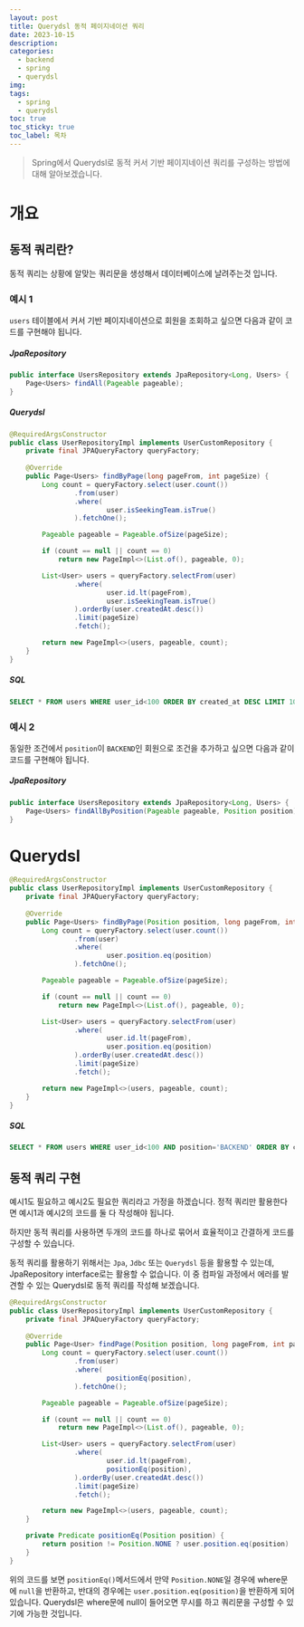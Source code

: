 ```yaml
---
layout: post
title: Querydsl 동적 페이지네이션 쿼리
date: 2023-10-15
description: 
categories:
  - backend
  - spring
  - querydsl
img: 
tags:
  - spring
  - querydsl
toc: true
toc_sticky: true
toc_label: 목차
---
```


> Spring에서 Querydsl로 동적 커서 기반 페이지네이션 쿼리를 구성하는 방법에 대해 알아보겠습니다.

# 개요

## 동적 쿼리란?

동적 쿼리는 상황에 알맞는 쿼리문을 생성해서 데이터베이스에 날려주는것 입니다.

### 예시 1

`users` 테이블에서 커서 기반 페이지네이션으로 회원을 조회하고 싶으면 다음과 같이 코드를 구현해야 됩니다.

##### JpaRepository

```java
public interface UsersRepository extends JpaRepository<Long, Users> {
    Page<Users> findAll(Pageable pageable);
}
```

##### Querydsl

```java
@RequiredArgsConstructor
public class UserRepositoryImpl implements UserCustomRepository {
    private final JPAQueryFactory queryFactory;
    
    @Override
    public Page<Users> findByPage(long pageFrom, int pageSize) {
        Long count = queryFactory.select(user.count())
                .from(user)
                .where(
                        user.isSeekingTeam.isTrue()
                ).fetchOne();

        Pageable pageable = Pageable.ofSize(pageSize);

        if (count == null || count == 0)
            return new PageImpl<>(List.of(), pageable, 0);

        List<User> users = queryFactory.selectFrom(user)
                .where(
                        user.id.lt(pageFrom),
                        user.isSeekingTeam.isTrue()
                ).orderBy(user.createdAt.desc())
                .limit(pageSize)
                .fetch();

        return new PageImpl<>(users, pageable, count);
    }
}
```

##### SQL

```sql
SELECT * FROM users WHERE user_id<100 ORDER BY created_at DESC LIMIT 10;
```

### 예시 2

동일한 조건에서 `position`이 `BACKEND`인 회원으로 조건을 추가하고 싶으면 다음과 같이 코드를 구현해야 됩니다.

##### JpaRepository

```java
public interface UsersRepository extends JpaRepository<Long, Users> {
    Page<Users> findAllByPosition(Pageable pageable, Position position);
}
```

# Querydsl

```java
@RequiredArgsConstructor
public class UserRepositoryImpl implements UserCustomRepository {
    private final JPAQueryFactory queryFactory;
    
    @Override
    public Page<Users> findByPage(Position position, long pageFrom, int pageSize) {
        Long count = queryFactory.select(user.count())
                .from(user)
                .where(
                        user.position.eq(position)
                ).fetchOne();

        Pageable pageable = Pageable.ofSize(pageSize);

        if (count == null || count == 0)
            return new PageImpl<>(List.of(), pageable, 0);

        List<User> users = queryFactory.selectFrom(user)
                .where(
                        user.id.lt(pageFrom),
                        user.position.eq(position)
                ).orderBy(user.createdAt.desc())
                .limit(pageSize)
                .fetch();

        return new PageImpl<>(users, pageable, count);
    }
}
```

##### SQL

```sql
SELECT * FROM users WHERE user_id<100 AND position='BACKEND' ORDER BY created_at DESC LIMIT 10;
```

## 동적 쿼리 구현

예시1도 필요하고 예시2도 필요한 쿼리라고 가정을 하겠습니다. 정적 쿼리만 활용한다면 예시1과 예시2의 코드를 둘 다 작성해야 됩니다.

하지만 동적 쿼리를 사용하면 두개의 코드를 하나로 묶어서 효율적이고 간결하게 코드를 구성할 수 있습니다.

동적 쿼리를 활용하기 위해서는 `Jpa`, `Jdbc` 또는 `Querydsl` 등을 활용할 수 있는데, JpaRepository interface로는 활용할 수 없습니다. 이 중 컴파일 
과정에서 에러를 발견할 수 있는 Querydsl로 동적 쿼리를 작성해 보겠습니다.

```java
@RequiredArgsConstructor
public class UserRepositoryImpl implements UserCustomRepository {
    private final JPAQueryFactory queryFactory;
    
    @Override
    public Page<User> findPage(Position position, long pageFrom, int pageSize) {
        Long count = queryFactory.select(user.count())
                .from(user)
                .where(
                        positionEq(position),
                ).fetchOne();

        Pageable pageable = Pageable.ofSize(pageSize);

        if (count == null || count == 0)
            return new PageImpl<>(List.of(), pageable, 0);

        List<User> users = queryFactory.selectFrom(user)
                .where(
                        user.id.lt(pageFrom),
                        positionEq(position),
                ).orderBy(user.createdAt.desc())
                .limit(pageSize)
                .fetch();

        return new PageImpl<>(users, pageable, count);
    }

    private Predicate positionEq(Position position) {
        return position != Position.NONE ? user.position.eq(position) : null;
    }
}
```

위의 코드를 보면 `positionEq()`메서드에서 만약 `Position.NONE`일 경우에 where문에 `null`을 반환하고, 반대의 경우에는 
`user.position.eq(position)`을 반환하게 되어있습니다. Querydsl은 where문에 null이 들어오면 무시를 하고 쿼리문을 구성할 수 있기에 가능한 것입니다.
